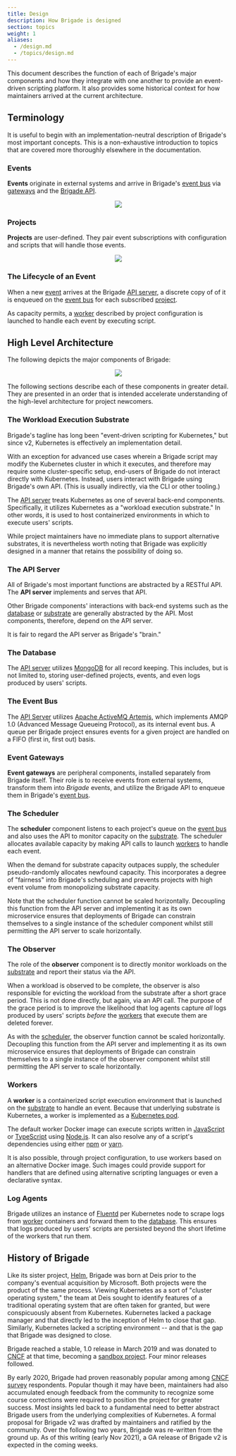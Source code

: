 ```yaml
---
title: Design
description: How Brigade is designed
section: topics
weight: 1
aliases:
  - /design.md
  - /topics/design.md
---
```


This document describes the function of each of Brigade's major components and
how they integrate with one another to provide an event-driven scripting
platform. It also provides some historical context for how maintainers arrived
at the current architecture.

## Terminology

It is useful to begin with an implementation-neutral description of Brigade's
most important concepts. This is a non-exhaustive introduction to topics that
are covered more thoroughly elsewhere in the documentation.

### Events

__Events__ originate in external systems and arrive in Brigade's
[event bus](#the-event-bus) via [gateways](#event-gateways) and the
[Brigade API](#the-api-server).

<center>
  <img src="../../static/img/design-events.png"/>
</center>

### Projects

__Projects__ are user-defined. They pair event subscriptions with configuration
and scripts that will handle those events.

<center>
  <img src="../../static/img/design-projects.png"/>
</center>

### The Lifecycle of an Event

When a new [event](#events) arrives at the Brigade
[API server](#the-api-server), a discrete copy of of it is enqueued on the
[event bus](#the-event-bus) for each subscribed [project](#projects).

As capacity permits, a [worker](#workers) described by project configuration is
launched to handle each event by executing script.

## High Level Architecture

The following depicts the major components of Brigade:

<center>
  <img src="../../static/img/design-architecture.png"/>
</center>

The following sections describe each of these components in greater detail. They
are presented in an order that is intended accelerate understanding of the
high-level architecture for project newcomers.

### The Workload Execution Substrate

Brigade's tagline has long been "event-driven scripting for Kubernetes,"
but since v2, Kubernetes is effectively an implementation detail.

With an exception for advanced use cases wherein a Brigade script may modify the
Kubernetes cluster in which it executes, and therefore may require some
cluster-specific setup, end-users of Brigade do not interact directly with
Kubernetes. Instead, users interact with Brigade using Brigade's own API. (This
is usually indirectly, via the CLI or other tooling.)

The [API server](#the-api-server) treats Kubernetes as one of several back-end
components. Specifically, it utilizes Kubernetes as a "workload execution
substrate." In other words, it is used to host containerized environments in
which to execute users' scripts.

While project maintainers have no immediate plans to support alternative
substrates, it is nevertheless worth noting that Brigade was explicitly designed
in a manner that retains the possibility of doing so.

### The API Server

All of Brigade's most important functions are abstracted by a RESTful API.
The __API server__ implements and serves that API.

Other Brigade components' interactions with back-end systems such as the
[database](#the-database) or [substrate](#the-workload-execution-substrate) are
generally abstracted by the API. Most components, therefore, depend on the API
server.

It is fair to regard the API server as Brigade's "brain."

### The Database

The [API server](#the-api-server) utilizes [MongoDB](https://www.mongodb.com/)
for all record keeping. This includes, but is not limited to, storing
user-defined projects, events, and even logs produced by users' scripts.

### The Event Bus

The [API Server](#the-api-server) utilizes
[Apache ActiveMQ Artemis](https://activemq.apache.org/components/artemis/),
which implements AMQP 1.0 (Advanced Message Queueing Protocol), as its internal
event bus. A queue per Brigade project ensures events for a given project are
handled on a FIFO (first in, first out) basis.

### Event Gateways

__Event gateways__ are peripheral components, installed separately from Brigade
itself. Their role is to receive events from external systems, transform them
into _Brigade_ events, and utilize the Brigade API to enqueue them in Brigade's
[event bus](#the-event-bus).

### The Scheduler

The __scheduler__ component listens to each project's queue on the
[event bus](#the-event-bus) and also uses the API to monitor capacity on the
[substrate](#the-workload-execution-substrate). The scheduler allocates
available capacity by making API calls to launch [workers](#workers) to handle
each event.

When the demand for substrate capacity outpaces supply, the scheduler
pseudo-randomly allocates newfound capacity. This incorporates a degree of
"fairness" into Brigade's scheduling and prevents projects with high event
volume from monopolizing substrate capacity.

Note that the scheduler function cannot be scaled horizontally. Decoupling this
function from the API server and implementing it as its own microservice ensures
that deployments of Brigade can constrain themselves to a single instance of the
scheduler component whilst still permitting the API server to scale
horizontally.

### The Observer

The role of the __observer__ component is to directly monitor workloads on the
[substrate](#the-workload-execution-substrate) and report their status via the
API.

When a workload is observed to be complete, the observer is also responsible for
evicting the workload from the substrate after a short grace period. This is not
done directly, but again, via an API call. The purpose of the grace period is to
improve the likelihood that log agents capture _all_ logs produced by users'
scripts _before_ the [workers](#workers) that execute them are deleted forever.

As with the [scheduler](#the-scheduler), the observer function cannot be scaled
horizontally. Decoupling this function from the API server and implementing it
as its own microservice ensures that deployments of Brigade can constrain
themselves to a single instance of the observer component whilst still
permitting the API server to scale horizontally.

### Workers

A __worker__ is a containerized script execution environment that is launched
on the [substrate](#the-workload-execution-substrate) to handle an event.
Because that underlying substrate is Kubernetes, a worker is implemented as a
[Kubernetes pod](https://kubernetes.io/docs/concepts/workloads/pods/).

The default worker Docker image can execute scripts written in
[JavaScript](https://en.wikipedia.org/wiki/JavaScript) or
[TypeScript](https://www.typescriptlang.org/) using
[Node.js](https://nodejs.org/). It can also resolve any of a script's
dependencies using either
[npm](https://nodejs.org/en/knowledge/getting-started/npm/what-is-npm/) or
[yarn](https://yarnpkg.com/).

It is also possible, through project configuration, to use workers based on an
alternative Docker image. Such images could provide support for handlers that
are defined using alternative scripting languages or even a declarative syntax.

### Log Agents

Brigade utilizes an instance of [Fluentd](https://www.fluentd.org/) per
Kubernetes node to scrape logs from [worker](#workers) containers and forward
them to the [database](#the-database). This ensures that logs produced by users'
scripts are persisted beyond the short lifetime of the workers that run them.

## History of Brigade

Like its sister project, [Helm](https://helm.sh/), Brigade was born at Deis
prior to the company's eventual acquisition by Microsoft. Both projects were the
product of the same process. Viewing Kubernetes as a sort of "cluster operating
system," the team at Deis sought to identify features of a traditional operating
system that are often taken for granted, but were conspicuously absent from
Kubernetes. Kubernetes lacked a package manager and that directly led to the
inception of Helm to close that gap. Similarly, Kubernetes lacked a scripting
environment -- and that is the gap that Brigade was designed to close.

Brigade reached a stable, 1.0 release in March 2019 and was donated to
[CNCF](https://www.cncf.io/) at that time, becoming a
[sandbox project](https://www.cncf.io/sandbox-projects/). Four minor releases
followed.

By early 2020, Brigade had proven reasonably popular among among
[CNCF survey](https://www.cncf.io/wp-content/uploads/2020/08/CNCF_Survey_Report.pdf)
respondents. Popular though it may have been, maintainers had also accumulated
enough feedback from the community to recognize some course corrections were
required to position the project for greater success. Most insights led back to
a fundamental need to better abstract Brigade users from the underlying
complexities of Kubernetes. A formal proposal for Brigade v2 was drafted by
maintainers and ratified by the community. Over the following two years, Brigade
was re-written from the ground up. As of this writing (early Nov 2021), a GA
release of Brigade v2 is expected in the coming weeks.
